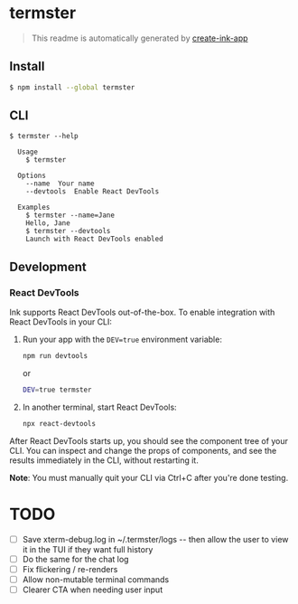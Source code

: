 # termster

> This readme is automatically generated by [create-ink-app](https://github.com/vadimdemedes/create-ink-app)

## Install

```bash
$ npm install --global termster
```

## CLI

```
$ termster --help

  Usage
    $ termster

  Options
    --name  Your name
    --devtools  Enable React DevTools

  Examples
    $ termster --name=Jane
    Hello, Jane
    $ termster --devtools
    Launch with React DevTools enabled
```

## Development

### React DevTools

Ink supports React DevTools out-of-the-box. To enable integration with React DevTools in your CLI:

1. Run your app with the `DEV=true` environment variable:

   ```bash
   npm run devtools
   ```

   or

   ```bash
   DEV=true termster
   ```

2. In another terminal, start React DevTools:
   ```bash
   npx react-devtools
   ```

After React DevTools starts up, you should see the component tree of your CLI. You can inspect and change the props of components, and see the results immediately in the CLI, without restarting it.

**Note**: You must manually quit your CLI via Ctrl+C after you're done testing.

# TODO
- [ ] Save xterm-debug.log in ~/.termster/logs -- then allow the user to view it in the TUI if they want full history
- [ ] Do the same for the chat log
- [ ] Fix flickering / re-renders
- [ ] Allow non-mutable terminal commands
- [ ] Clearer CTA when needing user input